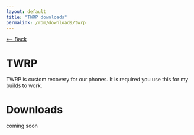 ```yaml
---
layout: default
title: "TWRP downloads"
permalink: /rom/downloads/twrp
---
```

[ <-- Back](../home)

# TWRP
TWRP is custom recovery for our phones. It is required you use this for my builds to work. 

# Downloads
coming soon